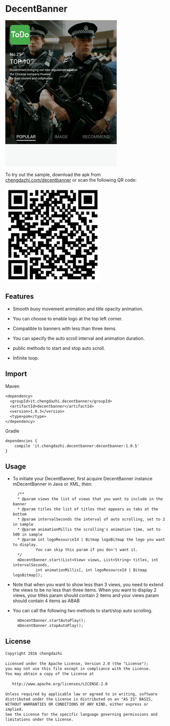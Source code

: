 # DecentBanner

![sample](./images/decent_sample.gif)

To try out the sample, download the apk from [chengdazhi.com/decentbanner](http://chengdazhi.com/decentbanner) or scan the following QR code:

![qrcode](./images/decent_qr.png)

## Features

* Smooth buoy movement animation and title opacity animation.

* You can choose to enable logo at the top left corner.

* Compatible to banners with less than three items.

* You can specify the auto scroll interval and animation duration.

* public methods to start and stop auto scroll.

* Infinite loop.

## Import

Maven

    <dependency>
      <groupId>it.chengdazhi.decentbanner</groupId>
      <artifactId>decentbanner</artifactId>
      <version>1.0.3</version>
      <type>pom</type>
    </dependency>

Gradle

    dependencies {
        compile 'it.chengdazhi.decentbanner:decentbanner:1.0.5'
    }

## Usage

* To initiate your DecentBanner, first acquire DecentBanner instance mDecentBanner in Java or XML, then:

        /**
        * @param views the list of views that you want to include in the banner
        * @param titles the list of titles that appears as tabs at the bottom
        * @param intervalSeconds the interval of auto scrolling, set to 2 in sample
        * @param animationMillis the scrolling's animation time, set to 500 in sample
        * @param int logoResourceId | Bitmap logoBitmap the logo you want to display.
                You can skip this param if you don't want it.
        */
        mDecentBanner.start(List<View> views, List<String> titles, int intervalSeconds,
                int animationMillis[, int logoResourceId | Bitmap logoBitmap]);

* Note that when you want to show less than 3 views, you need to extend the views to be no less than three items. When you want to display 2 views, your titles param should contain 2 items and your views param should contain 4 items as ABAB

* You can call the following two methods to start/stop auto scrolling.

        mDecentBanner.startAutoPlay();
        mDecentBanner.stopAutoPlay();

## License

    Copyright 2016 chengdazhi

    Licensed under the Apache License, Version 2.0 (the "License");
    you may not use this file except in compliance with the License.
    You may obtain a copy of the License at

       http://www.apache.org/licenses/LICENSE-2.0

    Unless required by applicable law or agreed to in writing, software
    distributed under the License is distributed on an "AS IS" BASIS,
    WITHOUT WARRANTIES OR CONDITIONS OF ANY KIND, either express or implied.
    See the License for the specific language governing permissions and
    limitations under the License.

